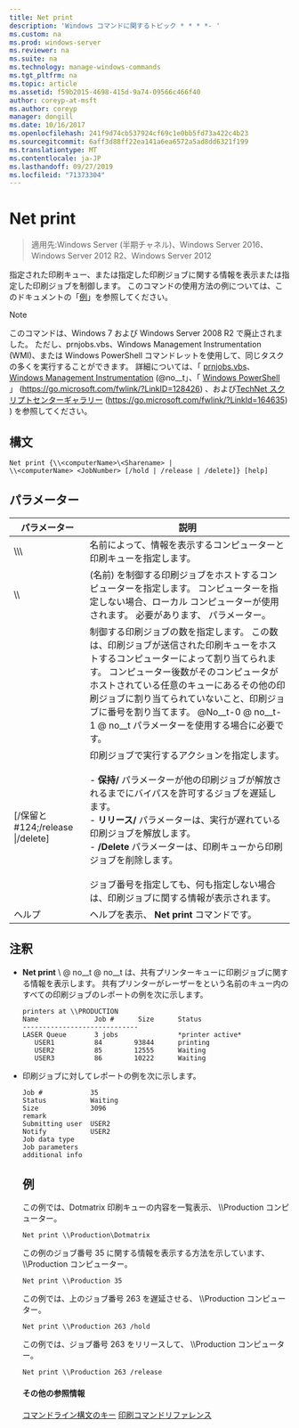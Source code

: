 ```yaml
---
title: Net print
description: 'Windows コマンドに関するトピック * * * *- '
ms.custom: na
ms.prod: windows-server
ms.reviewer: na
ms.suite: na
ms.technology: manage-windows-commands
ms.tgt_pltfrm: na
ms.topic: article
ms.assetid: f59b2015-4698-415d-9a74-09566c466f40
author: coreyp-at-msft
ms.author: coreyp
manager: dongill
ms.date: 10/16/2017
ms.openlocfilehash: 241f9d74cb537924cf69c1e0bb5fd73a422c4b23
ms.sourcegitcommit: 6aff3d88ff22ea141a6ea6572a5ad8dd6321f199
ms.translationtype: MT
ms.contentlocale: ja-JP
ms.lasthandoff: 09/27/2019
ms.locfileid: "71373304"
---
```

# <a name="net-print"></a>Net print

>適用先:Windows Server (半期チャネル)、Windows Server 2016、Windows Server 2012 R2、Windows Server 2012

指定された印刷キュー、または指定した印刷ジョブに関する情報を表示または指定した印刷ジョブを制御します。
このコマンドの使用方法の例については、このドキュメントの「[例](#BKMK_examples)」を参照してください。
> [!NOTE]
> このコマンドは、Windows 7 および Windows Server 2008 R2 で廃止されました。 ただし、prnjobs.vbs、Windows Management Instrumentation (WMI)、または Windows PowerShell コマンドレットを使用して、同じタスクの多くを実行することができます。 詳細については、「 [prnjobs.vbs](prnjobs.md)、 [Windows Management Instrumentation](https://go.microsoft.com/fwlink/?LinkID=29991) (@no__t」、「 [Windows PowerShell](https://go.microsoft.com/fwlink/?LinkID=128426) 」 (https://go.microsoft.com/fwlink/?LinkID=128426) 、および[TechNet スクリプトセンターギャラリー](https://go.microsoft.com/fwlink/?LinkId=164635) (https://go.microsoft.com/fwlink/?LinkId=164635) ) を参照してください。
> ## <a name="syntax"></a>構文
> ```
> Net print {\\<computerName>\<Sharename> | 
> \\<computerName> <JobNumber> [/hold | /release | /delete]} [help]
> ```
> ## <a name="parameters"></a>パラメーター
> 
> |               パラメーター               |                                                                                                                                                                                                                     説明                                                                                                                                                                                                                      |
> |----------------------------------------|------------------------------------------------------------------------------------------------------------------------------------------------------------------------------------------------------------------------------------------------------------------------------------------------------------------------------------------------------------------------------------------------------------------------------------------------------|
> |    \\\\<computerName>\\<Sharename>     |                                                                                                                                                                            名前によって、情報を表示するコンピューターと印刷キューを指定します。                                                                                                                                                                             |
> |           \\\\<computerName>           |                                                                                                                                 (名前) を制御する印刷ジョブをホストするコンピューターを指定します。 コンピューターを指定しない場合、ローカル コンピューターが使用されます。 必要があります、 <JobNumber> パラメーター。                                                                                                                                  |
> |              <JobNumber>               |                                             制御する印刷ジョブの数を指定します。 この数は、印刷ジョブが送信された印刷キューをホストするコンピューターによって割り当てられます。 コンピューター後数がそのコンピュータがホストされている任意のキューにあるその他の印刷ジョブに割り当てられていないこと、印刷ジョブに番号を割り当てます。 @No__t-0 @ no__t-1 @ no__t パラメーターを使用する場合に必要です。                                             |
> | [/保留と #124;/release &#124;/delete] | 印刷ジョブで実行するアクションを指定します。<br /><br />- **保持/** パラメーターが他の印刷ジョブが解放されるまでにバイパスを許可するジョブを遅延します。<br />- **リリース/** パラメーターは、実行が遅れている印刷ジョブを解放します。<br />- **/Delete** パラメーターは、印刷キューから印刷ジョブを削除します。<br /><br />ジョブ番号を指定しても、何も指定しない場合は、印刷ジョブに関する情報が表示されます。 |
> |                  ヘルプ                  |                                                                                                                                                                                                     ヘルプを表示、 **Net print** コマンドです。                                                                                                                                                                                                     |
> 
> ## <a name="remarks"></a>注釈
> - **Net print** \\ @ no__t @ no__t は、共有プリンターキューに印刷ジョブに関する情報を表示します。 共有プリンターがレーザーをという名前のキュー内のすべての印刷ジョブのレポートの例を次に示します。
>   ```
>   printers at \\PRODUCTION
>   Name              Job #      Size      Status
>   -----------------------------
>   LASER Queue       3 jobs               *printer active*
>      USER1          84        93844      printing
>      USER2          85        12555      Waiting
>      USER3          86        10222      Waiting
>   ```
> - 印刷ジョブに対してレポートの例を次に示します。
>   ```
>   Job #            35
>   Status           Waiting
>   Size             3096
>   remark
>   Submitting user  USER2
>   Notify           USER2
>   Job data type
>   Job parameters
>   additional info
>   ```
>   ## <a name="BKMK_examples"></a>例
>   この例では、Dotmatrix 印刷キューの内容を一覧表示、 \\\Production コンピューター。
>   ```
>   Net print \\Production\Dotmatrix 
>   ```
>   この例のジョブ番号 35 に関する情報を表示する方法を示しています、 \\\Production コンピューター。
>   ```
>   Net print \\Production 35 
>   ```
>   この例では、上のジョブ番号 263 を遅延させる、 \\\Production コンピューター。
>   ```
>   Net print \\Production 263 /hold 
>   ```
>   この例では、ジョブ番号 263 をリリースして、 \\\Production コンピューター。
>   ```
>   Net print \\Production 263 /release 
>   ```
>   #### <a name="additional-references"></a>その他の参照情報
>   [コマンドライン構文のキー](command-line-syntax-key.md)
>   [印刷コマンドリファレンス](print-command-reference.md)
